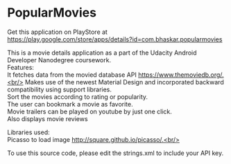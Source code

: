 # PopularMovies
Get this application on PlayStore at https://play.google.com/store/apps/details?id=com.bhaskar.popularmovies


This is a movie details application as a part of the Udacity Android Developer Nanodegree coursework. <br/>
Features:<br/>
It fetches data from the movied database API https://www.themoviedb.org/.<br/>
Makes use of the newest Material Design and incorporated backward compatibility using support libraries.<br/>
Sort the movies according to rating or popularity. <br/>
The user can bookmark a movie as favorite.<br/>
Movie trailers can be played on youtube by just one click.<br/>
Also displays movie reviews


Libraries used:<br/>
Picasso to load image http://square.github.io/picasso/.<br/>


To use this source code, please edit the strings.xml to include your API key.



